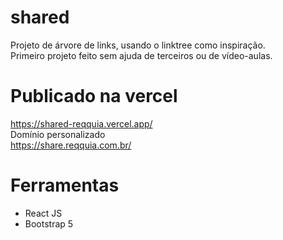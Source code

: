 # shared

Projeto de árvore de links, usando o linktree como inspiração. <br>
Primeiro projeto feito sem ajuda de terceiros ou de vídeo-aulas.

# Publicado na vercel
https://shared-reqquia.vercel.app/ <br>
Domínio personalizado <br>
https://share.reqquia.com.br/

# Ferramentas
- React JS
- Bootstrap 5
